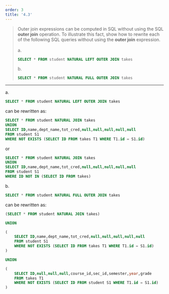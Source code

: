 ```yaml
---
order: 3
title: '4.3'
---
```

> Outer join expressions can be computed in SQL without using the SQL **outer join** operation. 
> To illustrate this fact, show how to rewrite each of the following SQL queries without using the
> **outer join** expression. <br>
> <br>
> a.
> ```sql 
> SELECT * FROM student NATURAL LEFT OUTER JOIN takes
> ```
> b. 
> ```sql
> SELECT * FROM student NATURAL FULL OUTER JOIN takes
> ```

--------------------------------

a. 
```sql 
SELECT * FROM student NATURAL LEFT OUTER JOIN takes
```

can be rewritten as:

```sql
SELECT * FROM student NATURAL JOIN takes
UNION
SELECT ID,name,dept_name,tot_cred,null,null,null,null,null
FROM student S1 
WHERE NOT EXISTS (SELECT ID FROM takes T1 WHERE T1.id = S1.id)
```

or 

```sql
SELECT * FROM student NATURAL JOIN takes
UNION
SELECT ID,name,dept_name,tot_cred,null,null,null,null,null
FROM student S1 
WHERE ID NOT IN (SELECT ID FROM takes)
```

b.

```sql
SELECT * FROM student NATURAL FULL OUTER JOIN takes
```

can be rewritten as: 

```sql
(SELECT * FROM student NATURAL JOIN takes)

UNION

(
    SELECT ID,name,dept_name,tot_cred,null,null,null,null,null
    FROM student S1    
    WHERE NOT EXISTS (SELECT ID FROM takes T1 WHERE T1.id = S1.id)
)

UNION 

(
    SELECT ID,null,null,null,course_id,sec_id,semester,year,grade
    FROM takes T1
    WHERE NOT EXISTS (SELECT ID FROM student S1 WHERE T1.id = S1.id)
)
```